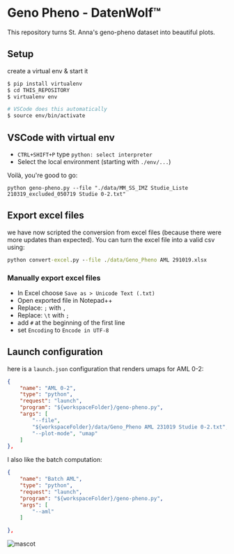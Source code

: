 # Geno Pheno - DatenWolf™

This repository turns St. Anna's geno-pheno dataset into beautiful plots.

## Setup
create a virtual env & start it
```bash
$ pip install virtualenv
$ cd THIS_REPOSITORY
$ virtualenv env

# VSCode does this automatically
$ source env/bin/activate
```

## VSCode with virtual env
- `CTRL+SHIFT+P` type `python: select interpreter`
- Select the local environment (starting with `./env/...`)

Voilà, you're good to go:
```
python geno-pheno.py --file "./data/MM_SS_IMZ Studie_Liste 210319_excluded_050719 Studie 0-2.txt"
```

## Export excel files

we have now scripted the conversion from excel files (because there were more updates than expected). You can turn the excel file into a valid csv using:
````cmd
python convert-excel.py --file ./data/Geno_Pheno AML 291019.xlsx
````

### Manually export excel files
- In Excel choose `Save as > Unicode Text (.txt)`
- Open exported file in Notepad++
- Replace: `;` with `,`
- Replace: `\t` with `;`
- add `#` at the beginning of the first line
- set `Encoding` to `Encode in UTF-8`

## Launch configuration
here is a ``launch.json`` configuration that renders umaps for AML 0-2:
````json
{
    "name": "AML 0-2",
    "type": "python",
    "request": "launch",
    "program": "${workspaceFolder}/geno-pheno.py",
    "args": [
        "--file",
        "${workspaceFolder}/data/Geno_Pheno AML 231019 Studie 0-2.txt",
        "--plot-mode", "umap"
    ]
},
````
I also like the batch computation:
````json
{
    "name": "Batch AML",
    "type": "python",
    "request": "launch",
    "program": "${workspaceFolder}/geno-pheno.py",
    "args": [
        "--aml"
    ]

},
````

![mascot](https://upload.wikimedia.org/wikipedia/en/thumb/0/02/Tweety.svg/133px-Tweety.svg.png)
